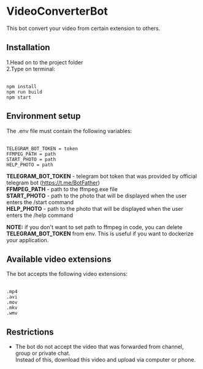 # VideoConverterBot
This bot convert your video from certain extension to others.

<h2>Installation</h2>
1.Head on to the project folder<br>
2.Type on terminal:<br><br>

```
npm install
npm run build
npm start
```

<h2>Environment setup</h2>
The .env file must contain the following variables:<br><br>

```
TELEGRAM_BOT_TOKEN = token
FFMPEG_PATH = path
START_PHOTO = path
HELP_PHOTO = path
```

<b>TELEGRAM_BOT_TOKEN</b> - telegram bot token that was provided by official telegram bot (https://t.me/BotFather)<br>
<b>FFMPEG_PATH</b> - path to the ffmpeg.exe file<br>
<b>START_PHOTO</b> - path to the photo that will be displayed when the user enters the /start command<br>
<b>HELP_PHOTO</b> - path to the photo that will be displayed when the user enters the /help command<br>

<b>NOTE:</b> if you don't want to set path to ffmpeg in code, you can delete <b>TELEGRAM_BOT_TOKEN</b> from env. This is useful if you want to dockerize your application.

<h2>Available video extensions</h2>
The bot accepts the following video extensions:<br><br>

```
.mp4
.avi
.mov
.mkv
.wmv
```

<h2>Restrictions</h2>

- The bot do not accept the video that was forwarded from channel, group or private chat.<br>
Instead of this, download this video and upload via computer or phone.

